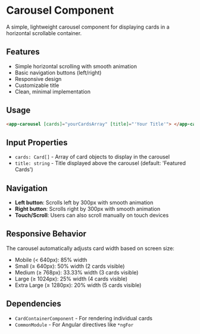 # Carousel Component

A simple, lightweight carousel component for displaying cards in a horizontal scrollable container.

## Features

- Simple horizontal scrolling with smooth animation
- Basic navigation buttons (left/right)
- Responsive design
- Customizable title
- Clean, minimal implementation

## Usage

```html
<app-carousel [cards]="yourCardsArray" [title]="'Your Title'"> </app-carousel>
```

## Input Properties

- `cards: Card[]` - Array of card objects to display in the carousel
- `title: string` - Title displayed above the carousel (default: 'Featured Cards')

## Navigation

- **Left button**: Scrolls left by 300px with smooth animation
- **Right button**: Scrolls right by 300px with smooth animation
- **Touch/Scroll**: Users can also scroll manually on touch devices

## Responsive Behavior

The carousel automatically adjusts card width based on screen size:

- Mobile (< 640px): 85% width
- Small (≥ 640px): 50% width (2 cards visible)
- Medium (≥ 768px): 33.33% width (3 cards visible)
- Large (≥ 1024px): 25% width (4 cards visible)
- Extra Large (≥ 1280px): 20% width (5 cards visible)

## Dependencies

- `CardContainerComponent` - For rendering individual cards
- `CommonModule` - For Angular directives like `*ngFor`
